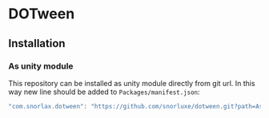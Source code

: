 # DOTween


## Installation

### As unity module
This repository can be installed as unity module directly from git url. In this way new line should be added to `Packages/manifest.json`:
```c#
"com.snorlax.dotween": "https://github.com/snorluxe/dotween.git?path=Assets/_Root#1.2.632",
```